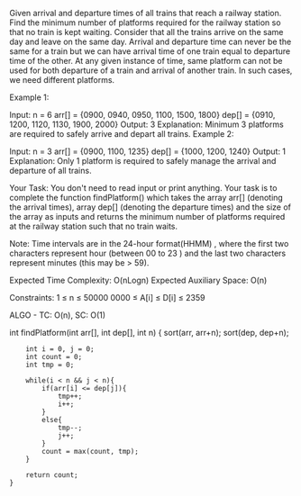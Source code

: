 Given arrival and departure times of all trains that reach a railway station. Find the minimum number of platforms required for the railway station so that no train is kept waiting.
Consider that all the trains arrive on the same day and leave on the same day. Arrival and departure time can never be the same for a train but we can have arrival time of one train equal to departure time of the other. At any given instance of time, same platform can not be used for both departure of a train and arrival of another train. In such cases, we need different platforms.


Example 1:

Input: n = 6 
arr[] = {0900, 0940, 0950, 1100, 1500, 1800}
dep[] = {0910, 1200, 1120, 1130, 1900, 2000}
Output: 3
Explanation: 
Minimum 3 platforms are required to 
safely arrive and depart all trains.
Example 2:

Input: n = 3
arr[] = {0900, 1100, 1235}
dep[] = {1000, 1200, 1240}
Output: 1
Explanation: Only 1 platform is required to 
safely manage the arrival and departure 
of all trains. 

Your Task:
You don't need to read input or print anything. Your task is to complete the function findPlatform() which takes the array arr[] (denoting the arrival times), array dep[] (denoting the departure times) and the size of the array as inputs and returns the minimum number of platforms required at the railway station such that no train waits.

Note: Time intervals are in the 24-hour format(HHMM) , where the first two characters represent hour (between 00 to 23 ) and the last two characters represent minutes (this may be > 59).


Expected Time Complexity: O(nLogn)
Expected Auxiliary Space: O(n)


Constraints:
1 ≤ n ≤ 50000
0000 ≤ A[i] ≤ D[i] ≤ 2359

ALGO - TC: O(n), SC: O(1)

int findPlatform(int arr[], int dep[], int n)
    {
    	sort(arr, arr+n);
    	sort(dep, dep+n);
    	
    	int i = 0, j = 0;
    	int count = 0;
    	int tmp = 0;
    	
    	while(i < n && j < n){
    	    if(arr[i] <= dep[j]){
    	        tmp++;
    	        i++;
    	    }
    	    else{
    	        tmp--;
    	        j++;
    	    }
    	    count = max(count, tmp);
    	}
    	
    	return count;
    }